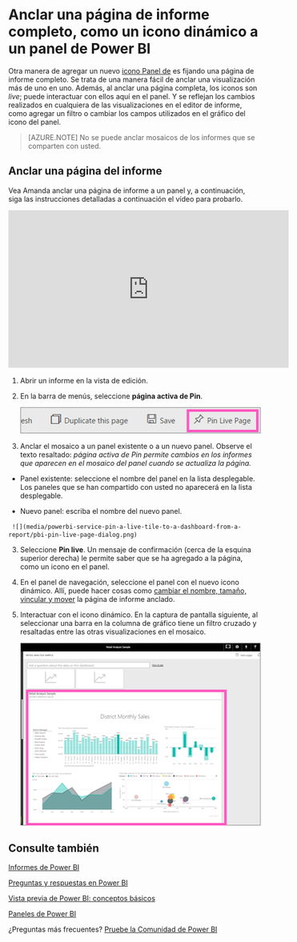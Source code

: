 <properties
   pageTitle="Anclar una página de informe completo en un panel de Power BI "
   description="Documentación sobre cómo anclar una página de todo el informe activo a un panel de Power BI desde un informe."
   services="powerbi"
   documentationCenter=""
   authors="mihart"
   manager="mblythe"
   backup=""
   editor=""
   tags=""
   featuredVideoId="EzhfBpPboPA"
   qualityFocus="no"
   qualityDate=""/>

<tags
   ms.service="powerbi"
   ms.devlang="NA"
   ms.topic="article"
   ms.tgt_pltfrm="NA"
   ms.workload="powerbi"
   ms.date="08/11/2016"
   ms.author="mihart"/>

# Anclar una página de informe completo, como un icono dinámico a un panel de Power BI

Otra manera de agregar un nuevo [icono Panel de](powerbi-service-dashboard-tiles.md) es fijando una página de informe completo.  Se trata de una manera fácil de anclar una visualización más de uno en uno.  Además, al anclar una página completa, los iconos son *live*; puede interactuar con ellos aquí en el panel. Y se reflejan los cambios realizados en cualquiera de las visualizaciones en el editor de informe, como agregar un filtro o cambiar los campos utilizados en el gráfico del icono del panel.  

>[AZURE.NOTE]  No se puede anclar mosaicos de los informes que se comparten con usted.

## Anclar una página del informe

Vea Amanda anclar una página de informe a un panel y, a continuación, siga las instrucciones detalladas a continuación el vídeo para probarlo.

<iframe width="560" height="315" src="https://www.youtube.com/embed/EzhfBpPboPA" frameborder="0" allowfullscreen></iframe>


1. Abrir un informe en la vista de edición.

2.  En la barra de menús, seleccione **página activa de Pin**.

    ![](media/powerbi-service-pin-a-live-tile-to-a-dashboard-from-a-report/pbi-pin-live-page.png) 

2.  Anclar el mosaico a un panel existente o a un nuevo panel. Observe el texto resaltado: *página activa de Pin permite cambios en los informes que aparecen en el mosaico del panel cuando se actualiza la página.*

  -   Panel existente: seleccione el nombre del panel en la lista desplegable. Los paneles que se han compartido con usted no aparecerá en la lista desplegable.

  -   Nuevo panel: escriba el nombre del nuevo panel.

     ![](media/powerbi-service-pin-a-live-tile-to-a-dashboard-from-a-report/pbi-pin-live-page-dialog.png)

3.  Seleccione **Pin live**. Un mensaje de confirmación (cerca de la esquina superior derecha) le permite saber que se ha agregado a la página, como un icono en el panel.

4.  En el panel de navegación, seleccione el panel con el nuevo icono dinámico. Allí, puede hacer cosas como [cambiar el nombre, tamaño, vincular y mover](powerbi-service-edit-a-tile-in-a-dashboard.md) la página de informe anclado.  

5. Interactuar con el icono dinámico.  En la captura de pantalla siguiente, al seleccionar una barra en la columna de gráfico tiene un filtro cruzado y resaltadas entre las otras visualizaciones en el mosaico.

    ![](media/powerbi-service-pin-a-live-tile-to-a-dashboard-from-a-report/pbi-live-tile.png)

## Consulte también

[Informes de Power BI](powerbi-service-reports.md)

[Preguntas y respuestas en Power BI](powerbi-service-q-and-a.md)

[Vista previa de Power BI: conceptos básicos](powerbi-service-basic-concepts.md)

[Paneles de Power BI](powerbi-service-dashboards.md)

¿Preguntas más frecuentes? [Pruebe la Comunidad de Power BI](http://community.powerbi.com/)
